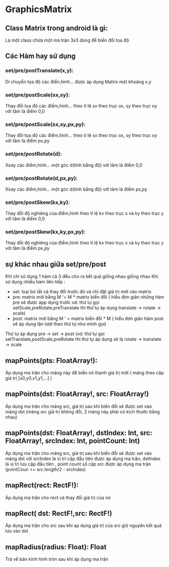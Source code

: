# GraphicsMatrix
## Class Matrix trong android là gì:
Là một class chứa một ma trận 3x3 dùng để biến đổi tọa độ 

## Các Hàm hay sử dụng

### set/pre/postTranslate(x,y):
Di chuyển tọa độ các điển,hình... được áp dụng Matrix một khoảng x,y 

### set/pre/postScale(sx,sy):
Thay đổi tọa độ các điểm,hình... theo tỉ lệ sx theo trục ox, sy theo trục oy với tâm là điểm 0,0

### set/pre/postScale(sx,sy,px,py):
Thay đổi tọa độ các điểm,hình... theo tỉ lệ sx theo trục ox, sy theo trục oy với tâm là điểm px,py

### set/pre/postRotate(d):
Xoay các điểm,hình... một góc d(tính bằng độ) với tâm là điểm 0,0

### set/pre/postRotate(d,px,py):
Xoay các điểm,hình... một góc d(tính bằng độ) với tâm là điểm px,py

### set/pre/postSkew(kx,ky):
Thay đổi độ nghiêng của điểm,hình theo tỉ lệ kx theo trục x và ky theo trục y với tâm là điểm 0,0

### set/pre/postSkew(kx,ky,px,py):
Thay đổi độ nghiêng của điểm,hình theo tỉ lệ kx theo trục x và ky theo trục y với tâm là điểm px,py

## sự khác nhau giữa set/pre/post
 Khi chỉ sử dụng 1 hàm cả 3 đều cho ra kết quả giống nhau giống nhau
 Khi sử dụng nhiều hàm liên tiếp :
 - set: loại bỏ tất cả thay đổi trước đó và chỉ đặt giá trị mới vào matrix
 - pre: matrix mới bằng  M '= M * matrix biến đổi ( hiểu đơn giản những hàm pre sẽ được app dụng trước vd: thứ tự gọi setScale,preRotate,preTranslate thì thứ tự áp dụng translate -> rotate -> scale)
- post:  matrix mới bằng M ' = matrix biến đổi * M ( hiểu đơn giản hàm post sẽ áp dụng lận lượt theo thứ tự như mình gọi)

Thứ tự áp dụng pre -> set -> post (vd: thứ tự gọi setTranslate,postScale,preRotate thì thứ tự áp dụng sẽ là rotate -> translate -> scale

## 	mapPoints(pts: FloatArray!):
Áp dụng ma trận cho mảng này để biến nó thanh giá trị mới ( mảng theo căp giá trị [x0,y0,x1,y1,...] )

## mapPoints(dst: FloatArray!, src: FloatArray!)
Áp dụng ma trận cho mảng src, giá trị sau khi biến đổi sẽ được set vào mảng dst (mảng src giá trị không đổi, 2 mảng này phải có kích thước bằng nhau)

##  mapPoints(dst: FloatArray!,  dstIndex: Int,   src: FloatArray!,   srcIndex: Int,  pointCount: Int)
Áp dụng ma trận cho mảng src, giá trị sau khi biến đổi sẽ được set vào mảng dst với srcIndex là vị trí cặp đầu tiên được áp dụng ma trận, dstIndex là vị trí lưu cặp đầu tiên , point count số cặp src được áp dụng ma trận (pointCoun <= src.length/2 - srcIndex) 

## mapRect(rect: RectF!):
Áp dụng ma trận cho rect và thay đổi giá trị của nó

## mapRect( dst: RectF!,src: RectF!)
Áp dụng ma trận cho src sau khi ap dụng giá trị của src giữ nguyên kết quả lưu vào dst

## mapRadius(radius: Float): Float
Trả về bán kính hình tròn sau khi áp dụng ma trận






